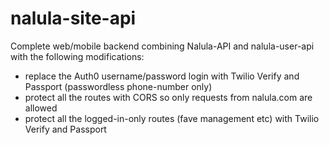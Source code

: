 # nalula-site-api
Complete web/mobile backend combining Nalula-API and nalula-user-api with the following modifications:
* replace the Auth0 username/password login with Twilio Verify and Passport (passwordless phone-number only)
* protect all the routes with CORS so only requests from nalula.com are allowed
* protect all the logged-in-only routes (fave management etc) with Twilio Verify and Passport
